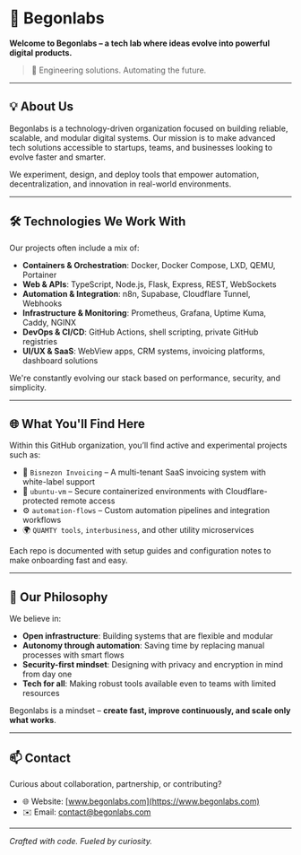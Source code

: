 # 🌱 Begonlabs 

**Welcome to Begonlabs – a tech lab where ideas evolve into powerful digital products.**

> 🚀 Engineering solutions. Automating the future.

---

## 💡 About Us

Begonlabs is a technology-driven organization focused on building reliable, scalable, and modular digital systems. Our mission is to make advanced tech solutions accessible to startups, teams, and businesses looking to evolve faster and smarter.

We experiment, design, and deploy tools that empower automation, decentralization, and innovation in real-world environments.

---

## 🛠️ Technologies We Work With

Our projects often include a mix of:

- **Containers & Orchestration**: Docker, Docker Compose, LXD, QEMU, Portainer
- **Web & APIs**: TypeScript, Node.js, Flask, Express, REST, WebSockets
- **Automation & Integration**: n8n, Supabase, Cloudflare Tunnel, Webhooks
- **Infrastructure & Monitoring**: Prometheus, Grafana, Uptime Kuma, Caddy, NGINX
- **DevOps & CI/CD**: GitHub Actions, shell scripting, private GitHub registries
- **UI/UX & SaaS**: WebView apps, CRM systems, invoicing platforms, dashboard solutions

We're constantly evolving our stack based on performance, security, and simplicity.

---

## 🌐 What You'll Find Here

Within this GitHub organization, you’ll find active and experimental projects such as:

- 🧾 `Bisnezon Invoicing` – A multi-tenant SaaS invoicing system with white-label support
- 🔐 `ubuntu-vm` – Secure containerized environments with Cloudflare-protected remote access
- ⚙️ `automation-flows` – Custom automation pipelines and integration workflows
- 🌍 `QUAMTY tools`, `interbusiness`, and other utility microservices

Each repo is documented with setup guides and configuration notes to make onboarding fast and easy.

---

## 🧠 Our Philosophy

We believe in:

- **Open infrastructure**: Building systems that are flexible and modular
- **Autonomy through automation**: Saving time by replacing manual processes with smart flows
- **Security-first mindset**: Designing with privacy and encryption in mind from day one
- **Tech for all**: Making robust tools available even to teams with limited resources

Begonlabs is a mindset – **create fast, improve continuously, and scale only what works**.

---

## 📫 Contact

Curious about collaboration, partnership, or contributing?

- 🌐 Website: [www.begonlabs.com](https://www.begonlabs.com)
- ✉️ Email: contact@begonlabs.com

---

_Crafted with code. Fueled by curiosity._
